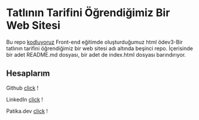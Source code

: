 # Tatlının Tarifini Öğrendiğimiz Bir Web Sitesi

Bu repo [kodluyoruz](https://kodluyoruz.org/) Front-end eğitimde oluşturduğumuz html ödev3-Bir tatlının tarifini öğrendiğimiz bir web sitesi adı altında beşinci repo. İçerisinde bir adet README.md dosyası, bir adet de index.html dosyası barındırıyor.

## Hesaplarım

Github [click](https://github.com/cetinyazici) !

LinkedIn [click](https://www.linkedin.com/in/cetinyazici/) !

Patika.dev [click](https://app.patika.dev/yazilimyazici) !
